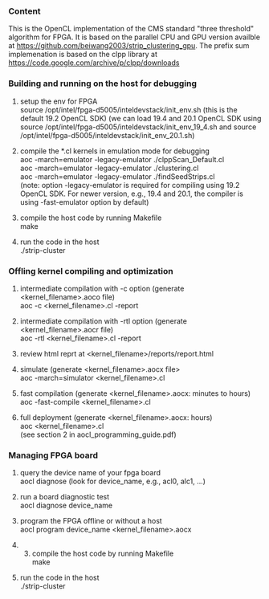 ### Content

This is the OpenCL implementation of the CMS standard "three threshold" algorithm for FPGA. It is based on the parallel CPU and GPU version availble at https://github.com/beiwang2003/strip_clustering_gpu.
The prefix sum implemenation is based on the clpp library at https://code.google.com/archive/p/clpp/downloads

### Building and running on the host for debugging

1. setup the env for FPGA <br />
source /opt/intel/fpga-d5005/inteldevstack/init_env.sh (this is the default 19.2 OpenCL SDK)
(we can load 19.4 and 20.1 OpenCL SDK using 
source /opt/intel/fpga-d5005/inteldevstack/init_env_19_4.sh and
source /opt/intel/fpga-d5005/inteldevstack/init_env_20.1.sh)
 
2. compile the *.cl kernels in emulation mode for debugging <br />
aoc -march=emulator -legacy-emulator ./clppScan_Default.cl <br />
aoc -march=emulator -legacy-emulator ./clustering.cl <br />
aoc -march=emulator -legacy-emulator ./findSeedStrips.cl <br />
(note: option -legacy-emulator is required for compiling using 19.2 OpenCL SDK. For newer version, e.g., 19.4 and 
20.1, the compiler is using -fast-emulator option by default)


3. compile the host code by running Makefile <br />
make <br />

4. run the code in the host <br />
./strip-cluster <br />

### Offling kernel compiling and optimization
1. intermediate compilation with -c option (generate <kernel_filename>.aoco file) <br />
aoc -c <kernel_filename>.cl -report <br />

2. intermediate compilation with -rtl option (generate <kernel_filename>.aocr file) <br />
aoc -rtl <kernel_filename>.cl -report <br />

3. review html reprt at <kernel_filename>/reports/report.html <br />

4. simulate (generate <kernel_filename>.aocx file> <br />
aoc -march=simulator <kernel_filename>.cl <br />

5. fast compilation (generate <kernel_filename>.aocx: minutes to hours) <br />
aoc -fast-compile <kernel_filename>.cl <br />

6. full deployment (generate <kernel_filename>.aocx: hours) <br />
aoc <kernel_filename>.cl <br />
(see section 2 in aocl_programming_guide.pdf) <br />

### Managing FPGA board 
1. query the device name of your fpga board <br />
aocl diagnose (look for device_name, e.g., acl0, alc1, ...) <br />

2. run a board diagnostic test <br />
aocl diagnose device_name <br />

3. program the FPGA offline or without a host <br />
aocl program device_name <kernel_filename>.aocx <br />

4. 3. compile the host code by running Makefile <br />
make <br />

4. run the code in the host <br />
./strip-cluster <br >
